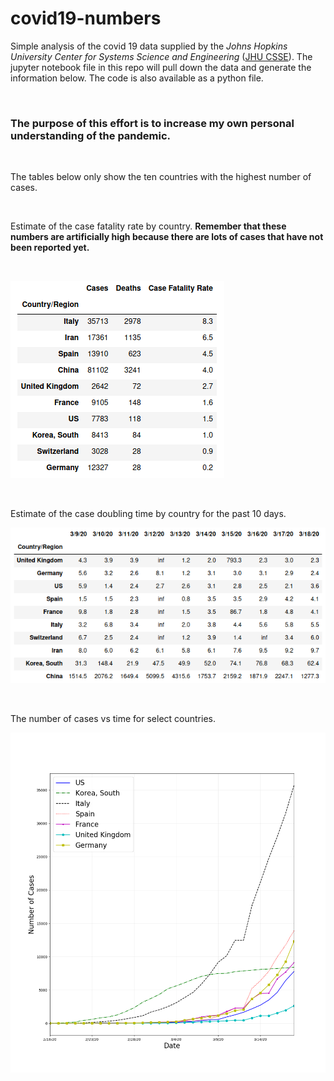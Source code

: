 # covid19-numbers



Simple analysis of the covid 19 data supplied by the *Johns Hopkins University Center for Systems Science and Engineering* ([JHU CSSE](https://github.com/CSSEGISandData/COVID-19)).  The jupyter notebook file in this repo will pull down the data and generate the information below.  The code is also available as a python file.

&ensp;

### The purpose of this effort is to increase my own personal understanding of the pandemic.

&ensp;

The tables below only show the ten countries with the highest number of cases.

&ensp;

Estimate of the case fatality rate by country. **Remember that these numbers are artificially high because there are lots of cases that have not been reported yet.**

&ensp;

![Case Fatality Rate](cfr.png)

&ensp;

Estimate of the case doubling time by country for the past 10 days.

![Number of Days for Cases to Double](doubling_time.png)

&ensp;

The number of cases vs time for select countries.

![Plot of Cases vs Time](plot.png)



